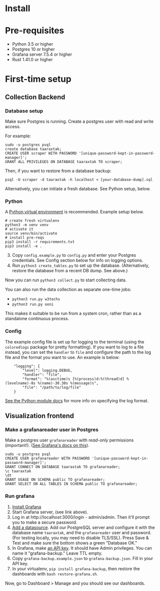 # Install

# Pre-requisites

- Python 3.5 or higher
- Postgres 10 or higher
- Grafana server 7.5.4 or higher
- Rust 1.41.0 or higher

# First-time setup


## Collection Backend

### Database setup

Make sure Postgres is running. Create a postgres user with read and write access.

For example:

```
sudo -u postgres psql
create database taaraxtak;
CREATE USER scraper WITH PASSWORD '[unique-password-kept-in-password-manager]';
GRANT ALL PRIVILEGES ON DATABASE taaraxtak TO scraper;
```

Then, if you want to restore from a database backup:

```
psql -U scraper -d taaraxtak -h localhost < [your-database-dump].sql 
```

Alternatively, you can initiate a fresh database.  See Python setup, below.

### Python

A [Python virtual environment](https://docs.python.org/3/library/venv.html) is recommended. Example setup below.

```
# create fresh virtualenv
python3 -m venv venv
# activate it
source venv/bin/activate
# install pre-reqs
pip3 install -r requirements.txt
pip3 install -e .
```

3. Copy `config.example.py` to `config.py` and enter your Postgres credentials. See Config section below for info on
   logging options.
4. Run `python3 create_tables.py` to set up the database. (Alternatively, restore the database from a recent DB dump. See above.)

Now you can run `python3 collect.py` to start collecting data.

You can also run the data collection as separate one-time jobs:
- `python3 run.py w3techs`
- `python3 run.py ooni`

This makes it suitable to be run from a system cron, rather than as a standalone continuous process.

### Config

The example config file is set up for logging to the terminal (using the `coloredlogs` package for pretty formatting).
If you want to log to a file instead, you can set the `handler` to `file` and configure the path to the log file and
the format you want to use. An example is below:
```
    "logging": {
        "level": logging.DEBUG,
        "handler": "file",
        "format": "%(asctime)s [%(process)d:%(thread)d] %(levelname)-8s %(name)-30.30s %(message)s",
        "file": "/path/to/log/file"
    }
```
[See the Python module docs](https://docs.python.org/3/library/logging.html#logrecord-attributes) for more info on
specifying the log format.


## Visualization frontend

### Make a grafanareader user in Postgres

Make a postgres user `grafanareader` with *read-only* permissions (important!).
([See Grafana's docs on this](https://grafana.com/docs/grafana/latest/datasources/postgres/#database-user-permissions-important)).

```
sudo -u postgres psql
CREATE USER grafanareader WITH PASSWORD '[unique-password-kept-in-password-manager]';
GRANT CONNECT ON DATABASE taaraxtak TO grafanareader;
\c taaraxtak
\dt
GRANT USAGE ON SCHEMA public TO grafanareader;
GRANT SELECT ON ALL TABLES IN SCHEMA public TO grafanareader;
```

### Run grafana

1. [Install Grafana](https://grafana.com/docs/grafana/latest/installation/debian/)
2. Start Grafana server, (see link above).
3. Log in at http://localhost:3000/login - admin/admin. Then it'll prompt you to make a secure password.
4. [Add a datasource](https://grafana.com/docs/grafana/latest/datasources/add-a-data-source/). Add our PostgreSQL server and configure it with the database name `taaraxtak`, and the `grafanareader` user and password. (For testing locally, you may need to disable TLS/SSL). Press Save & Test and make sure the bottom shows a green "Database OK."
5. In Grafana, make [an API key](https://grafana.com/docs/grafana/latest/http_api/auth/). It should have Admin privileges. You can name it "grafana-backup." Leave TTL empty.
6. Copy `grafana-backup.example.json` to `grafana-backup.json`. Fill in your API key.
7. In your virtualenv, `pip install grafana-backup`, then restore the dashboards with `bash restore-grafana.sh`.

Now, go to Dashboard > Manage and you should see our dashboards.
